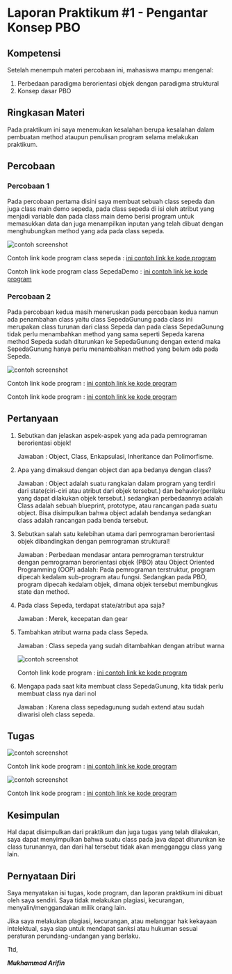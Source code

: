 # Laporan Praktikum #1 - Pengantar Konsep PBO

## Kompetensi

Setelah menempuh materi percobaan ini, mahasiswa mampu mengenal: 
1. Perbedaan paradigma berorientasi objek dengan paradigma struktural
2. Konsep dasar PBO

## Ringkasan Materi

Pada praktikum ini saya menemukan kesalahan berupa kesalahan dalam pembuatan method ataupun penulisan program selama melakukan praktikum.

## Percobaan

### Percobaan 1

Pada percobaan pertama disini saya membuat sebuah class sepeda dan juga class main demo sepeda, pada class sepeda di isi oleh atribut yang menjadi variable dan pada class main demo berisi program untuk memasukkan data dan juga menampilkan inputan yang telah dibuat dengan menghubungkan method yang ada pada class sepeda.

![contoh screenshot](img/1.PNG)

Contoh link kode program class sepeda : [ini contoh link ke kode program](../../src/1_Pengantar_Konsep_PBO/Percobaan1/Sepeda1841720128Arifin.java)

Contoh link kode program class SepedaDemo : [ini contoh link ke kode program](../../src/1_Pengantar_Konsep_PBO/Percobaan1/SepedaDemo1841720128Arifin.java)

### Percobaan 2

Pada percobaan kedua masih meneruskan pada percobaan kedua namun ada penambahan class yaitu class SepedaGunung pada class ini merupakan class turunan dari class Sepeda dan pada class SepedaGunung tidak perlu menambahkan method yang sama seperti Sepeda karena method Sepeda sudah diturunkan ke SepedaGunung dengan extend maka SepedaGunung hanya perlu menambahkan method yang belum ada pada Sepeda.

![contoh screenshot](img/2.PNG)

Contoh link kode program : [ini contoh link ke kode program](../../src/1_Pengantar_Konsep_PBO/Sepeda1841720128Arifin.java)

Contoh link kode program : [ini contoh link ke kode program](../../src/1_Pengantar_Konsep_PBO/SepedaGunung1841720128Arifin.java)

## Pertanyaan

1.	Sebutkan dan jelaskan aspek-aspek yang ada pada pemrograman berorientasi objek!
    
    Jawaban : Object, Class, Enkapsulasi, Inheritance dan Polimorfisme.

2.	Apa yang dimaksud dengan object dan apa bedanya dengan class?
    
    Jawaban : Object adalah suatu rangkaian dalam program yang terdiri dari state(ciri-ciri atau atribut dari objek tersebut.) dan behavior(perilaku yang dapat dilakukan objek tersebut.) sedangkan perbedaannya adalah Class adalah sebuah blueprint, prototype, atau rancangan pada suatu object. Bisa disimpulkan bahwa  object adalah bendanya sedangkan class adalah rancangan pada benda tersebut.

3.	Sebutkan salah satu kelebihan utama dari pemrograman berorientasi objek dibandingkan dengan pemrograman struktural!

    Jawaban : Perbedaan mendasar antara pemrograman terstruktur dengan pemrograman berorientasi objek (PBO) atau Object Oriented Programming (OOP) adalah: Pada pemrograman terstruktur, program dipecah kedalam sub-program atau fungsi. Sedangkan pada PBO, program dipecah kedalam objek, dimana objek tersebut membungkus state dan method.

4.	Pada class Sepeda, terdapat state/atribut apa saja?

    Jawaban : Merek, kecepatan dan gear

5.	Tambahkan atribut warna pada class Sepeda.

    Jawaban : Class sepeda yang sudah ditambahkan dengan atribut warna

    ![contoh screenshot](img/5.PNG)

    Contoh link kode program : [ini contoh link ke kode program](../../src/1_Pengantar_Konsep_PBO/Contoh12345Habibie.java)

6.	Mengapa pada saat kita membuat class SepedaGunung, kita tidak perlu membuat class nya dari nol

    Jawaban : Karena class sepedagunung sudah extend atau sudah diwarisi oleh class sepeda.


## Tugas

![contoh screenshot](img/3.PNG)

Contoh link kode program : [ini contoh link ke kode program](../../src/1_Pengantar_Konsep_PBO/Contoh12345Habibie.java)



![contoh screenshot](img/4.PNG)

Contoh link kode program : [ini contoh link ke kode program](../../src/1_Pengantar_Konsep_PBO/Contoh12345Habibie.java)

## Kesimpulan

Hal dapat disimpulkan dari praktikum dan juga tugas yang telah dilakukan, saya dapat menyimpulkan bahwa suatu class pada java dapat diturunkan ke class turunannya, dan dari hal tersebut tidak akan mengganggu class yang lain.

## Pernyataan Diri

Saya menyatakan isi tugas, kode program, dan laporan praktikum ini dibuat oleh saya sendiri. Saya tidak melakukan plagiasi, kecurangan, menyalin/menggandakan milik orang lain.

Jika saya melakukan plagiasi, kecurangan, atau melanggar hak kekayaan intelektual, saya siap untuk mendapat sanksi atau hukuman sesuai peraturan perundang-undangan yang berlaku.

Ttd,

***Mukhammad Arifin***